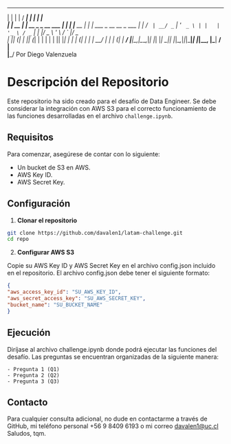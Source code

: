  _            _                    ____ _           _ _                    
| |          | |                  / ___| |         | | |                   
| |      __ _| |_ __ _ _ __ ___  | |   | |__   __ _| | | ___ _ __   __ _  ___ 
| |     / _` | __/ _` | '_ ` _ \ | |   | '_ \ / _` | | |/ _ \ '_ \ / _` |/ _ \
| |____| (_| | || (_| | | | | | || |___| | | | (_| | | |  __/ | | | (_| |  __/
|______|\__,_|\__\__,_|_| |_| |_| \____|_| |_|\__,_|_|_|\___|_| |_|\__, |\___|
                                                                    __/ |     
                                                                   |___/
																   Por Diego Valenzuela
																   

# Descripción del Repositorio

Este repositorio ha sido creado para el desafío de Data Engineer. Se debe considerar la integración con AWS S3 para el correcto funcionamiento de las funciones desarrolladas en el archivo `challenge.ipynb`.

## Requisitos

Para comenzar, asegúrese de contar con lo siguiente:
- Un bucket de S3 en AWS.
- AWS Key ID.
- AWS Secret Key.

## Configuración

1. **Clonar el repositorio**

```bash
git clone https://github.com/davalen1/latam-challenge.git
cd repo
```

2. **Configurar AWS S3**

Copie su AWS Key ID y AWS Secret Key en el archivo config.json incluido en el repositorio. El archivo config.json debe tener el siguiente formato:

```json
{
"aws_access_key_id": "SU_AWS_KEY_ID",
"aws_secret_access_key": "SU_AWS_SECRET_KEY",
"bucket_name": "SU_BUCKET_NAME"
}
```

## Ejecución

Diríjase al archivo challenge.ipynb donde podrá ejecutar las funciones del desafío. Las preguntas se encuentran organizadas de la siguiente manera:

	- Pregunta 1 (Q1)
	- Pregunta 2 (Q2)
	- Pregunta 3 (Q3)

## Contacto

Para cualquier consulta adicional, no dude en contactarme a través de GitHub, mi teléfono personal +56 9 8409 6193 o mi correo davalen1@uc.cl
Saludos, tqm.
